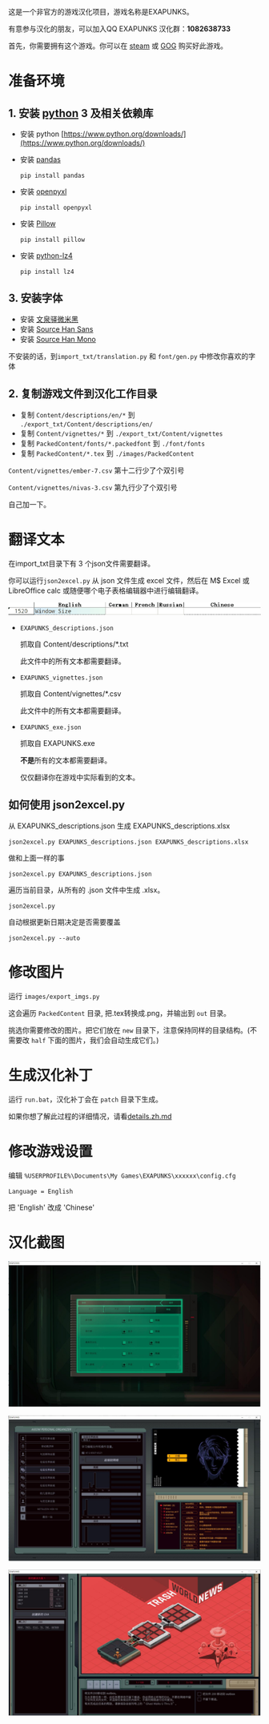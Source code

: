 这是一个非官方的游戏汉化项目，游戏名称是EXAPUNKS。

有意参与汉化的朋友，可以加入QQ EXAPUNKS 汉化群：**1082638733**

首先，你需要拥有这个游戏。你可以在 [steam](https://store.steampowered.com/app/716490/EXAPUNKS/) 或 [GOG](https://www.gog.com/game/exapunks) 购买好此游戏。

# 准备环境
## 1. 安装 [python](https://www.python.org/) 3 及相关依赖库

* 安装 python [https://www.python.org/downloads/](https://www.python.org/downloads/)

* 安装 [pandas](https://pandas.pydata.org/)

    ```
    pip install pandas
    ```
* 安装 [openpyxl](https://openpyxl.readthedocs.io/en/stable/)
    ```
    pip install openpyxl
    ```

* 安装 [Pillow](https://python-pillow.org/)
    ```
    pip install pillow
    ```

* 安装 [python-lz4](https://github.com/python-lz4/python-lz4)
    ```
    pip install lz4
    ```

## 3. 安装字体
* 安装 [文泉驿微米黑](https://sourceforge.net/projects/wqy/files/wqy-microhei/0.2.0-beta/)
* 安装 [Source Han Sans](https://github.com/adobe-fonts/source-han-sans)
* 安装 [Source Han Mono](https://github.com/adobe-fonts/source-han-mono)

不安装的话，到``import_txt/translation.py`` 和 ``font/gen.py`` 中修改你喜欢的字体
  
## 2. 复制游戏文件到汉化工作目录

* 复制 ``Content/descriptions/en/*`` 到 ``./export_txt/Content/descriptions/en/``
* 复制 ``Content/vignettes/*`` 到 ``./export_txt/Content/vignettes``
* 复制 ``PackedContent/fonts/*.packedfont`` 到 ``./font/fonts``
* 复制 ``PackedContent/*.tex`` 到 ``./images/PackedContent``

``Content/vignettes/ember-7.csv`` 第十二行少了个双引号

``Content/vignettes/nivas-3.csv`` 第九行少了个双引号

自己加一下。

# 翻译文本
在import_txt目录下有 3 个json文件需要翻译。

你可以运行``json2excel.py`` 从 json 文件生成 excel 文件，然后在 M$ Excel 或 LibreOffice calc 或随便哪个电子表格编辑器中进行编辑翻译。

![](screenshot/excel_example.gif)

* ``EXAPUNKS_descriptions.json``

    抓取自 Content/descriptions/*.txt

    此文件中的所有文本都需要翻译。

* ``EXAPUNKS_vignettes.json``

    抓取自 Content/vignettes/*.csv

    此文件中的所有文本都需要翻译。

* ``EXAPUNKS_exe.json``

    抓取自 EXAPUNKS.exe

    **不是**所有的文本都需要翻译。
    
    仅仅翻译你在游戏中实际看到的文本。

## 如何使用 json2excel.py
从 EXAPUNKS_descriptions.json 生成 EXAPUNKS_descriptions.xlsx
```
json2excel.py EXAPUNKS_descriptions.json EXAPUNKS_descriptions.xlsx
```
做和上面一样的事
```
json2excel.py EXAPUNKS_descriptions.json
```
遍历当前目录，从所有的 .json 文件中生成 .xlsx。
```
json2excel.py
```  
自动根据更新日期决定是否需要覆盖
```
json2excel.py --auto
```

# 修改图片
运行 ``images/export_imgs.py`` 

这会遍历 ``PackedContent`` 目录, 把.tex转换成.png，并输出到 ``out`` 目录。

挑选你需要修改的图片。把它们放在 ``new`` 目录下，注意保持同样的目录结构。(不需要改 ``half`` 下面的图片，我们会自动生成它们。)

# 生成汉化补丁
运行 ``run.bat``，汉化补丁会在 ``patch`` 目录下生成。

如果你想了解此过程的详细情况，请看[details.zh.md](details.zh.md)

# 修改游戏设置
编辑 ``%USERPROFILE%\Documents\My Games\EXAPUNKS\xxxxxx\config.cfg``
```
Language = English
```
把 'English' 改成 'Chinese'

# 汉化截图
![](screenshot/screenshot_1.jpg)

![](screenshot/screenshot_2.jpg)

![](screenshot/screenshot_3.jpg)
